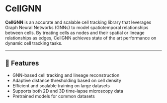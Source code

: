 # CellGNN

**CellGNN** is an accurate and scalable cell tracking library that leverages Graph Neural Networks (GNNs) to model spatiotemporal relationships between cells. By treating cells as nodes and their spatial or lineage relationships as edges, CellGNN achieves state of the art performance on dynamic cell tracking tasks.

---

## 🔬 Features

- GNN-based cell tracking and lineage reconstruction
- Adaptive distance thresholding based on cell density
- Efficient and scalable training on large datasets
- Supports both 2D and 3D time-lapse microscopy data
- Pretrained models for common datasets

